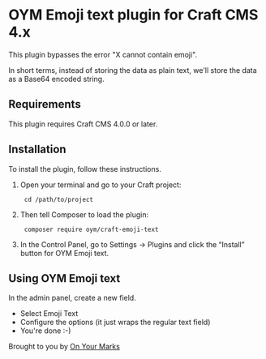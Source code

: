 # OYM Emoji text plugin for Craft CMS 4.x

This plugin bypasses the error "X cannot contain emoji". 

In short terms, instead of storing the data as plain text, we'll store the data as a Base64 encoded string.

## Requirements

This plugin requires Craft CMS 4.0.0 or later.

## Installation

To install the plugin, follow these instructions.

1. Open your terminal and go to your Craft project:

        cd /path/to/project

2. Then tell Composer to load the plugin:

        composer require oym/craft-emoji-text

3. In the Control Panel, go to Settings → Plugins and click the “Install” button for OYM Emoji text.

## Using OYM Emoji text

In the admin panel, create a new field.
 - Select Emoji Text
 - Configure the options (it just wraps the regular text field)
 - You're done :-)
 
Brought to you by [On Your Marks](https://www.onyourmarks.agency/en/)
